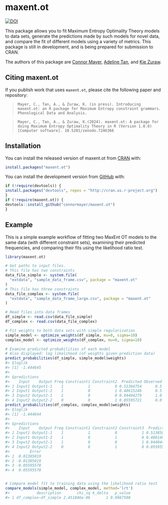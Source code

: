 
<!-- README.md is generated from README.Rmd. Please edit that file -->

# maxent.ot

<!-- badges: start -->

[![DOI](https://zenodo.org/badge/DOI/10.5281/zenodo.13774033.svg)](https://doi.org/10.5281/zenodo.13774033)
<!-- badges: end -->

This package allows you to fit Maximum Entropy Optimality Theory models
to data sets, generate the predictions made by such models for novel
data, and compare the fit of different models using a variety of
metrics. This package is still in development, and is being prepared for
submission to CRAN.

The authors of this package are [Connor Mayer](http://connormayer.com),
[Adeline Tan](https://linguistics.ucla.edu/person/adeline-tan/), and
[Kie Zuraw](https://linguistics.ucla.edu/people/zuraw/).

## Citing maxent.ot

If you publish work that uses `maxent.ot`, please cite the following
paper and repository:

> `Mayer, C., Tan, A., & Zuraw, K. (in press). Introducing maxent.ot: an R package for Maximum Entropy constraint grammars. Phonological Data and Analysis.`

> `Mayer, C., Tan, A., & Zuraw, K.(2024). maxent.ot: A package for doing Maximum Entropy Optimality Theory in R (Version 1.0.0) [Computer software]. 10.5281/zenodo.7246366`

## Installation

You can install the released version of maxent.ot from
[CRAN](https://CRAN.R-project.org) with:

``` r
install.packages("maxent.ot")
```

You can install the development version from
[GitHub](https://github.com/) with:

``` r
if (!require(devtools)) {
install.packages("devtools", repos = "http://cran.us.r-project.org")
}
if (!require(maxent.ot)) {
devtools::install_github("connormayer/maxent.ot")
}
```

## Example

This is a simple example workflow of fitting two MaxEnt OT models to the
same data (with different constraint sets), examining their predicted
frequencies, and comparing their fits using the likelihood ratio test.

``` r
library(maxent.ot)

# Get paths to input files.
# This file has two constraints
data_file_simple <- system.file(
  "extdata", "sample_data_frame.csv", package = "maxent.ot"
)
# This file has three constraints
data_file_complex <- system.file(
  "extdata", "sample_data_frame_large.csv", package = "maxent.ot"
)

# Read files into data frames
df_simple <- read.csv(data_file_simple)
df_complex <- read.csv(data_file_complex)

# Fit weights to both data sets with simple regularization
simple_model <- optimize_weights(df_simple, mu=0, sigma=10)
complex_model <- optimize_weights(df_complex, mu=0, sigma=10)

# Examine predicted probabilities of each model
# Also displayed: log likelihood (of weights given prediction data)
predict_probabilities(df_simple, simple_model$weights)
#> $loglik
#> [1] -1.444645
#> 
#> $predictions
#>    Input    Output Freq Constraint1 Constraint2  Predicted Observed       Error
#> 1 Input1 Output1-1    1           1           0 0.51384754      0.5  0.01384754
#> 2 Input1 Output1-2    1           0           1 0.48615246      0.5 -0.01384754
#> 3 Input2 Output2-1    1           0           0 0.94404279      1.0 -0.05595721
#> 4 Input2 Output2-2    0           0           1 0.05595721      0.0  0.05595721
predict_probabilities(df_complex, complex_model$weights)
#> $loglik
#> [1] -1.444644
#> 
#> $predictions
#>    Input    Output Freq Constraint1 Constraint2 Constraint3  Predicted Observed
#> 1 Input1 Output1-1    1           1           0           1 0.51385019      0.5
#> 2 Input1 Output1-2    1           0           1           0 0.48614981      0.5
#> 3 Input2 Output2-1    1           0           0           1 0.94404422      1.0
#> 4 Input2 Output2-2    0           0           1           0 0.05595578      0.0
#>         Error
#> 1  0.01385019
#> 2 -0.01385019
#> 3 -0.05595578
#> 4  0.05595578


# Compare model fit to training data using the likelihood ratio test
compare_models(simple_model, complex_model, method='lrt')
#>            description       chi_sq k_delta   p_value
#> 1 df_complex~df_simple 2.451046e-06       1 0.9987508
```
